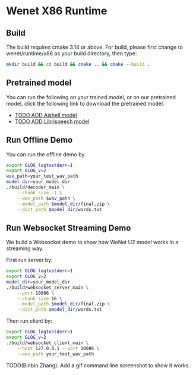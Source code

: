 # Wenet X86 Runtime

## Build

The build requires cmake 3.14 or above. For build, please first change to wenet/runtime/x86 as your build directory, then type:

``` sh
mkdir build && cd build && cmake .. && cmake --build .
```

## Pretrained model

You can run the following on your trained model, or on our pretrained model, click the following link to download the pretrained model.

* [TODO ADD Aishell model](link)
* [TODO ADD Librispeech model](link)

## Run Offline Demo

You can run the offline demo by

``` sh
export GLOG_logtostderr=1
export GLOG_v=2
wav_path=your_test_wav_path
model_dir=your_model_dir
./build/decoder_main \
    --chunk_size -1 \
    --wav_path $wav_path \
    --model_path $model_dir/final.zip \
    --dict_path $model_dir/words.txt
```

## Run Websocket Streaming Demo

We build a Websocket demo to show how WeNet U2 model works in a streaming way.

First run server by:

``` sh
export GLOG_logtostderr=1
export GLOG_v=2
model_dir=your_model_dir
./build/websocket_server_main \
    --port 10086 \
    --chunk_size 16 \
    --model_path $model_dir/final.zip \
    --dict_path $model_dir/words.txt
```

Then run client by:

```sh
export GLOG_logtostderr=1
export GLOG_v=2
./build/websocket_client_main \
    --host 127.0.0.1 --port 10086 \
    --wav_path your_test_wav_path
```

TODO(Binbin Zhang): Add a gif command line screenshot to show it works.

